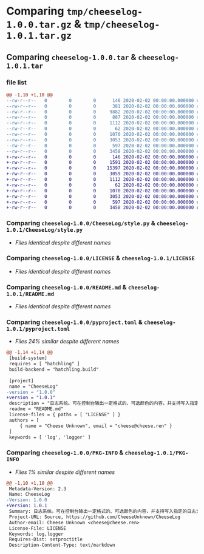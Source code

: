 # Comparing `tmp/cheeselog-1.0.0.tar.gz` & `tmp/cheeselog-1.0.1.tar.gz`

## Comparing `cheeselog-1.0.0.tar` & `cheeselog-1.0.1.tar`

### file list

```diff
@@ -1,10 +1,10 @@
--rw-r--r--   0        0        0      146 2020-02-02 00:00:00.000000 cheeselog-1.0.0/CheeseLog/__init__.py
--rw-r--r--   0        0        0      381 2020-02-02 00:00:00.000000 cheeselog-1.0.0/CheeseLog/level.py
--rw-r--r--   0        0        0     9882 2020-02-02 00:00:00.000000 cheeselog-1.0.0/CheeseLog/logger.py
--rw-r--r--   0        0        0      887 2020-02-02 00:00:00.000000 cheeselog-1.0.0/CheeseLog/progressBar.py
--rw-r--r--   0        0        0     1112 2020-02-02 00:00:00.000000 cheeselog-1.0.0/CheeseLog/style.py
--rw-r--r--   0        0        0       62 2020-02-02 00:00:00.000000 cheeselog-1.0.0/.gitignore
--rw-r--r--   0        0        0     1070 2020-02-02 00:00:00.000000 cheeselog-1.0.0/LICENSE
--rw-r--r--   0        0        0     3053 2020-02-02 00:00:00.000000 cheeselog-1.0.0/README.md
--rw-r--r--   0        0        0      597 2020-02-02 00:00:00.000000 cheeselog-1.0.0/pyproject.toml
--rw-r--r--   0        0        0     3458 2020-02-02 00:00:00.000000 cheeselog-1.0.0/PKG-INFO
+-rw-r--r--   0        0        0      146 2020-02-02 00:00:00.000000 cheeselog-1.0.1/CheeseLog/__init__.py
+-rw-r--r--   0        0        0     1591 2020-02-02 00:00:00.000000 cheeselog-1.0.1/CheeseLog/level.py
+-rw-r--r--   0        0        0    15397 2020-02-02 00:00:00.000000 cheeselog-1.0.1/CheeseLog/logger.py
+-rw-r--r--   0        0        0     3059 2020-02-02 00:00:00.000000 cheeselog-1.0.1/CheeseLog/progressBar.py
+-rw-r--r--   0        0        0     1112 2020-02-02 00:00:00.000000 cheeselog-1.0.1/CheeseLog/style.py
+-rw-r--r--   0        0        0       62 2020-02-02 00:00:00.000000 cheeselog-1.0.1/.gitignore
+-rw-r--r--   0        0        0     1070 2020-02-02 00:00:00.000000 cheeselog-1.0.1/LICENSE
+-rw-r--r--   0        0        0     3053 2020-02-02 00:00:00.000000 cheeselog-1.0.1/README.md
+-rw-r--r--   0        0        0      597 2020-02-02 00:00:00.000000 cheeselog-1.0.1/pyproject.toml
+-rw-r--r--   0        0        0     3458 2020-02-02 00:00:00.000000 cheeselog-1.0.1/PKG-INFO
```

### Comparing `cheeselog-1.0.0/CheeseLog/style.py` & `cheeselog-1.0.1/CheeseLog/style.py`

 * *Files identical despite different names*

### Comparing `cheeselog-1.0.0/LICENSE` & `cheeselog-1.0.1/LICENSE`

 * *Files identical despite different names*

### Comparing `cheeselog-1.0.0/README.md` & `cheeselog-1.0.1/README.md`

 * *Files identical despite different names*

### Comparing `cheeselog-1.0.0/pyproject.toml` & `cheeselog-1.0.1/pyproject.toml`

 * *Files 24% similar despite different names*

```diff
@@ -1,14 +1,14 @@
 [build-system]
 requires = [ "hatchling" ]
 build-backend = "hatchling.build"
 
 [project]
 name = "CheeseLog"
-version = "1.0.0"
+version = "1.0.1"
 description = "日志系统。可在控制台输出一定格式的、可选颜色的内容，并支持写入指定的日志文件。"
 readme = "README.md"
 license-files = { paths = [ "LICENSE" ] }
 authors = [
     { name = "Cheese Unknown", email = "cheese@cheese.ren" }
 ]
 keywords = [ 'log', 'logger' ]
```

### Comparing `cheeselog-1.0.0/PKG-INFO` & `cheeselog-1.0.1/PKG-INFO`

 * *Files 1% similar despite different names*

```diff
@@ -1,10 +1,10 @@
 Metadata-Version: 2.3
 Name: CheeseLog
-Version: 1.0.0
+Version: 1.0.1
 Summary: 日志系统。可在控制台输出一定格式的、可选颜色的内容，并支持写入指定的日志文件。
 Project-URL: Source, https://github.com/CheeseUnknown/CheeseLog
 Author-email: Cheese Unknown <cheese@cheese.ren>
 License-File: LICENSE
 Keywords: log,logger
 Requires-Dist: setproctitle
 Description-Content-Type: text/markdown
```

